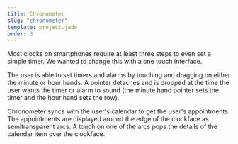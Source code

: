 ```yaml
---
title: Chronometer
slug: "chronometer"
template: project.jade
order: 3
---
```


Most clocks on smartphones require at least three steps to even set a simple timer. We wanted to change this with a one touch interface.

The user is able to set timers and alarms by touching and dragging on either the minute or hour hands. A pointer detaches and is dropped at the time the user wants the timer or alarm to sound (the minute hand pointer sets the timer and the hour hand sets the row).

Chronometer syncs with the user's calendar to get the user's appointments. The appointments are displayed around the edge of the clockface as semitransparent arcs. A touch on one of the arcs pops the details of the calendar item over the clockface.
